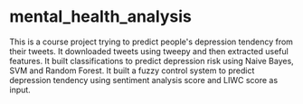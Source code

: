 # mental_health_analysis
This is a course project trying to predict people's depression tendency from their tweets.
It downloaded tweets using tweepy and then extracted useful features.
It built classifications to predict depression risk using Naive Bayes, SVM and Random Forest.
It built a fuzzy control system to predict depression tendency using sentiment analysis score and LIWC score as input.
